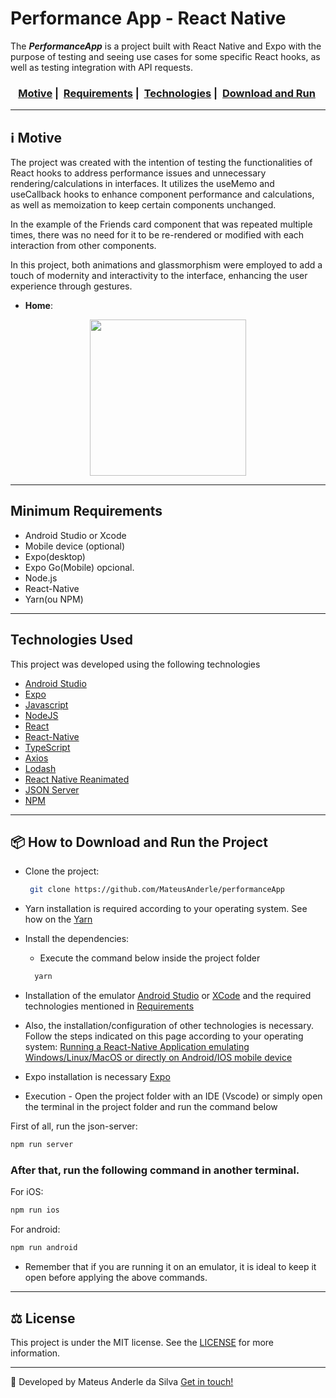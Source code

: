 # Performance App - React Native

The **_PerformanceApp_** is a project built with React Native and Expo with the purpose of testing and seeing use cases for some specific React hooks, as well as testing integration with API requests.

<h3 align="center">
  <a href="#motive">Motive</a>&nbsp;|&nbsp;
  <a href="#minimum-requirements">Requirements</a>&nbsp;|&nbsp;
  <a href="#rocket-technologies-used">Technologies</a>&nbsp;|&nbsp;
  <a href="#package-how-to-download-and-run-the-project">Download and Run</a>&nbsp;
</h3>

---

## :information_source: Motive

The project was created with the intention of testing the functionalities of React hooks to address performance issues and unnecessary rendering/calculations in interfaces. It utilizes the useMemo and useCallback hooks to enhance component performance and calculations, as well as memoization to keep certain components unchanged.

In the example of the Friends card component that was repeated multiple times, there was no need for it to be re-rendered or modified with each interaction from other components.

In this project, both animations and glassmorphism were employed to add a touch of modernity and interactivity to the interface, enhancing the user experience through gestures.

- **Home**:

<div align="center" >
  <img src="https://i.imgur.com/76YgRfi.png" width="250">
</div>

---

## Minimum Requirements

- Android Studio or Xcode
- Mobile device (optional)
- Expo(desktop)
- Expo Go(Mobile) opcional.
- Node.js
- React-Native
- Yarn(ou NPM)

---

## Technologies Used

This project was developed using the following technologies

- [Android Studio](https://developer.android.com/studio)
- [Expo](https://expo.dev/)
- [Javascript](https://developer.mozilla.org/pt-BR/docs/Web/JavaScript)
- [NodeJS](https://nodejs.org/en/)
- [React](https://react.dev/)
- [React-Native](https://reactnative.dev/)
- [TypeScript](https://www.typescriptlang.org/)
- [Axios](https://axios-http.com/)
- [Lodash](https://lodash.com/)
- [React Native Reanimated](https://docs.swmansion.com/react-native-reanimated/)
- [JSON Server](https://github.com/typicode/json-server)
- [NPM](https://www.npmjs.com/)

---

## :package: How to Download and Run the Project

- Clone the project:
  ```bash
   git clone https://github.com/MateusAnderle/performanceApp
  ```
- Yarn installation is required according to your operating system. See how on the [Yarn](ttps://classic.yarnpkg.com/blog/2017/05/12/introducing-yarn/)
- Install the dependencies:
  - Execute the command below inside the project folder
  ```bash
    yarn
  ```
- Installation of the emulator [Android Studio](https://developer.android.com/studio) or [XCode](https://developer.apple.com/xcode/resources/) and the required technologies mentioned in <a href="#minimum-requirements">Requirements</a>

- Also, the installation/configuration of other technologies is necessary. Follow the steps indicated on this page according to your operating system: [Running a React-Native Application emulating Windows/Linux/MacOS or directly on Android/IOS mobile device](https://reactnative.dev/docs/environment-setup)
- Expo installation is necessary [Expo](https://expo.dev/)
- Execution - Open the project folder with an IDE (Vscode) or simply open the terminal in the project folder and run the command below

First of all, run the json-server:

```bash
npm run server
```

### After that, run the following command in another terminal.

For iOS:

```bash
npm run ios
```

For android:

```bash
npm run android
```

- Remember that if you are running it on an emulator, it is ideal to keep it open before applying the above commands.

---

## :balance_scale: License

This project is under the MIT license. See the [LICENSE](https://github.com/MateusAnderle/performanceApp/blob/main/LICENSE) for more information.

---

:rocket: Developed by Mateus Anderle da Silva [Get in touch!](https://www.linkedin.com/in/mateus-anderle-da-silva/)
